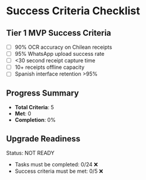 # Success Criteria Checklist

## Tier 1 MVP Success Criteria

- [ ] 90% OCR accuracy on Chilean receipts
- [ ] 95% WhatsApp upload success rate  
- [ ] <30 second receipt capture time
- [ ] 10+ receipts offline capacity
- [ ] Spanish interface retention >95%

## Progress Summary
- **Total Criteria**: 5
- **Met**: 0 
- **Completion**: 0%

## Upgrade Readiness
Status: NOT READY
- Tasks must be completed: 0/24 ❌
- Success criteria must be met: 0/5 ❌